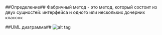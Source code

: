 ##Определение##
Фабричный метод - это метод, который состоит из двух сущностей: интерфейса и одного или нескольких дочерних классок

##UML диаграмма##
![alt tag](https://github.com/tmdautov/design-patterns/blob/master/factory/uml.png)

